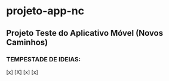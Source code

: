 # projeto-app-nc
## Projeto Teste do Aplicativo Móvel (Novos Caminhos)


### TEMPESTADE DE IDEIAS:

[x]
[X]
[x]
[x]

